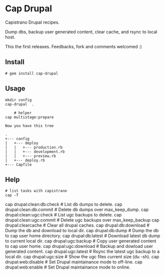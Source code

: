 # Cap Drupal

Capistrano Drupal recipes.

Dump dbs, backup user generated content, clear cache, and rsync to local host.

This the first releases. Feedbacks, fork and comments welcomed :)

## Install

	# gem install cap-drupal


## Usage

	mkdir config
	cap-drupal  .

        # helper
	cap multistage:prepare

	Now you have this tree

	.
	+--- config
	|   +--- deploy
	|   |   +--- production.rb
	|   |   +--- development.rb
	|   |   +--- preview.rb
	|   +--- deploy.rb
	+--- Capfile

## Help

	# list tasks with capistrano
	cap -T
        
  cap drupal:clean:db:check   # List db dumps to delete.
  cap drupal:clean:db:commit  # Delete db dumps over max_keep_dump.
  cap drupal:clean:ugc:check  # List ugc backups to delete.
  cap drupal:clean:ugc:commit # Delete ugc backups over max_keep_backup
  cap drupal:clearcache       # Clear all drupal caches.
  cap drupal:db:download      # Dump the db and download to local dir.
  cap drupal:db:dump          # Dump the db to cap user home directory.
  cap drupal:db:latest        # Download latest db dump to current local dir.
  cap drupal:ugc:backup       # Copy user generated content to cap user home.
  cap drupal:ugc:download     # Backup and dowload user generated content.
  cap drupal:ugc:latest       # Rsync the latest ugc backup to a local dir.
  cap drupal:ugc:size         # Show the ugc files current size (du -sh).
  cap drupal:web:disable      # Set Drupal maintainance mode to off-line.
  cap drupal:web:enable       # Set Drupal maintainance mode to online.
